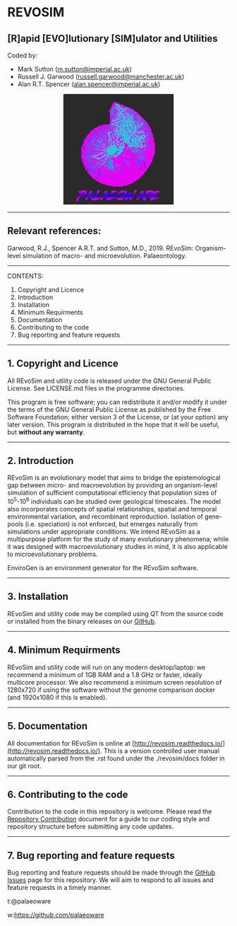 # REVOSIM
## [R]apid [EVO]lutionary [SIM]ulator and Utilities
 
Coded by:
 - Mark Sutton (m.sutton@imperial.ac.uk)
 - Russell J. Garwood (russell.garwood@manchester.ac.uk)
 - Alan R.T. Spencer (alan.spencer@imperial.ac.uk)

<p align="center">
  <img width="250" height="250" src="./resources/palaeoware_logo_square.png">
</p>

______

## Relevant references:
Garwood, R.J., Spencer A.R.T. and Sutton, M.D., 2019. REvoSim: Organism-level simulation of macro- and microevolution. Palaeontology.
_____

CONTENTS:

1. Copyright and Licence
2. Introduction
3. Installation
4. Minimum Requirments
5. Documentation
6. Contributing to the code
7. Bug reporting and feature requests

_____

## 1. Copyright and Licence

All REvoSim and utility code is released under the GNU General Public License. See LICENSE.md files in the programme directories.

This program is free software; you can redistribute it and/or modify it under the terms of the GNU General Public License as published by the Free Software Foundation; either version 3 of the License, or (at your option) any later version. This program is distributed in the hope that it will be useful, but **without any warranty**.

_____

## 2. Introduction

REvoSim is an evolutionary model that aims to bridge the epistemological gap between micro- and macroevolution by providing an organism-level simulation of sufficient computational efficiency that population sizes of 10<sup>5</sup>-10<sup>6</sup> individuals can be studied over geological timescales. The model also incorporates concepts of spatial relationships, spatial and temporal environmental variation, and recombinant reproduction. Isolation of gene-pools (i.e. speciation) is not enforced, but emerges naturally from simulations under appropriate conditions. We intend REvoSim as a multipurpose platform for the study of many evolutionary phenomena; while it was designed with macroevolutionary studies in mind, it is also applicable to microevolutionary problems.

EnviroGen is an environment generator for the REvoSim software.

_____

## 3. Installation

REvoSim and utility code may be compiled using QT from the source code or installed from the binary releases on our [GitHub](https://github.com/palaeoware).

_____

## 4. Minimum Requirments

REvoSim and utility code will run on any modern desktop/laptop: we recommend a minimum of 1GB RAM and a 1.8 GHz or faster, ideally multicore processor. We also recommend a minimum screen resolution of 1280x720 if using the software without the genome comparison docker (and 1920x1080 if this is enabled).

_____

## 5. Documentation

All documentation for REvoSim is online at [http://revosim.readthedocs.io/](http://revosim.readthedocs.io/). This is a version controlled user manual automatically parsed from the .rst found under the ./revosim/docs folder in our git root.
_____

## 6. Contributing to the code

Contribution to the code in this repository is welcome. Please read the [Repository Contribution](https://github.com/palaeoware/repoconventions)  document for a guide to our coding style and repository structure before submitting any code updates.

_____


## 7. Bug reporting and feature requests

Bug reporting and feature requests should be made through the [GitHub Issues](../../issues) page for this repository. We will aim to respond to all issues and feature requests in a timely manner. 


t:@palaeoware

w:https://github.com/palaeoware
